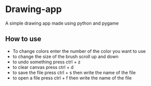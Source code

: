 # Drawing-app
A simple drawing app made using python and pygame

## How to use
- To change colors enter the number of the color you want to use
- to change the size of the brush scroll up and down
- to undo something press ctrl + z
- to clear canvas press ctrl + d
- to save the file press ctrl + s then write the name of the file
- to open a file press ctrl + f then write the name of the file 

